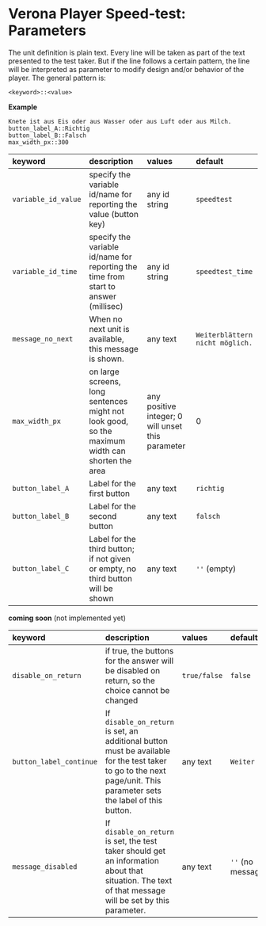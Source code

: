 # Verona Player Speed-test: ParametersThe unit definition is plain text. Every line will be taken as part of the text presented to the test taker. But if the line follows a certain pattern, the line will be interpreted as parameter to modify design and/or behavior of the player. The general pattern is:```<keyword>::<value>```**Example**```Knete ist aus Eis oder aus Wasser oder aus Luft oder aus Milch. button_label_A::Richtigbutton_label_B::Falschmax_width_px::300```| keyword                 | description                                                                                                                                                         | values                                            | default                          ||:------------------------|:--------------------------------------------------------------------------------------------------------------------------------------------------------------------|:--------------------------------------------------|:---------------------------------|| `variable_id_value`     | specify the variable id/name for reporting the value (button key)                                                                                                   | any id string                                     | `speedtest`                      || `variable_id_time`      | specify the variable id/name for reporting the time from start to answer (millisec)                                                                                 | any id string                                     | `speedtest_time`                 || `message_no_next`       | When no next unit is available, this message is shown.                                                                                                              | any text                                          | `Weiterblättern nicht möglich.`  || `max_width_px`          | on large screens, long sentences might not look good, so the maximum width can shorten the area                                                                     | any positive integer; 0 will unset this parameter | 0                                || `button_label_A`        | Label for the first button                                                                                                                                          | any text                                          | `richtig`                        || `button_label_B`        | Label for the second button                                                                                                                                         | any text                                          | `falsch`                         || `button_label_C`        | Label for the third button; if not given or empty, no third button will be shown                                                                                    | any text                                          | `''` (empty)                     |**coming soon** (not implemented yet)| keyword                 | description                                                                                                                                                         | values                                            | default           ||:------------------------|:--------------------------------------------------------------------------------------------------------------------------------------------------------------------|:--------------------------------------------------|:------------------|| `disable_on_return`     | if true, the buttons for the answer will be disabled on return, so the choice cannot be changed                                                                     | `true/false`                                      | `false`           || `button_label_continue` | If `disable_on_return` is set, an additional button must be available for the test taker to go to the next page/unit. This parameter sets the label of this button. | any text                                          | `Weiter`          || `message_disabled`      | If `disable_on_return` is set, the test taker should get an information about that situation. The text of that message will be set by this parameter.               | any text                                          | `''` (no message) |